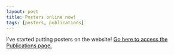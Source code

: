 ```yaml
---
layout: post
title: Posters online now!
tags: [posters, publications]
---
```

I've started putting posters on the website! [Go here to access the Publications page.](/publications)
